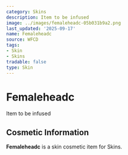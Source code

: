 ```yaml
---
category: Skins
description: Item to be infused
image: ../images/femaleheadc-05b031b9a2.png
last_updated: '2025-09-17'
name: Femaleheadc
source: WFCD
tags:
- Skin
- Skins
tradable: false
type: Skin
---
```


# Femaleheadc

Item to be infused

## Cosmetic Information

**Femaleheadc** is a skin cosmetic item for Skins.

